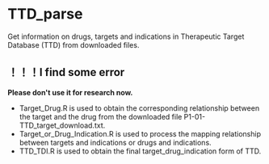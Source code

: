 # TTD_parse
Get information on drugs, targets and indications in Therapeutic Target Database (TTD) from downloaded files.

## **！！！I find some error**
**Please don't use it for research now.**

- Target_Drug.R is used to obtain the corresponding relationship between the target and the drug from the downloaded file P1-01-TTD_target_download.txt.
- Target_or_Drug_Indication.R is used to process the mapping relationship between targets and indications or drugs and indications.
- TTD_TDI.R is used to obtain the final target_drug_indication form of TTD.
